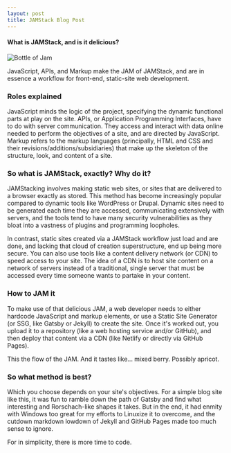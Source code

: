 ```yaml
---
layout: post
title: JAMStack Blog Post
---
```

#### What is JAMStack, and is it delicious?

![Bottle of Jam](https://images.unsplash.com/photo-1550065273-640cb621fdbe?ixlib=rb-1.2.1&ixid=eyJhcHBfaWQiOjEyMDd9&auto=format&fit=crop&w=634&q=80)

JavaScript, APIs, and Markup make the JAM of JAMStack, and are in essence a workflow for front-end, static-site web development. 

### Roles explained

JavaScript minds the logic of the project, specifying the dynamic functional parts at play on the site. APIs, or Application Programming Interfaces, have to do with server communication. They access and interact with data online needed to perform the objectives of a site, and are directed by JavaScript. Markup refers to the markup languages (principally, HTML and CSS and their revisions/additions/subsidiaries) that make up the skeleton of the structure, look, and content of a site.

### So what is JAMStack, exactly? Why do it?

JAMStacking involves making static web sites, or sites that are delivered to a browser exactly as stored. This method has become increasingly popular compared to dynamic tools like WordPress or Drupal. Dynamic sites need to be generated each time they are accessed, communicating extensively with servers, and the tools tend to have many security vulnerabilities as they bloat into a vastness of plugins and programming loopholes. 

In contrast, static sites created via a JAMStack workflow just load and are done, and lacking that cloud of creation superstructure, end up being more secure.  You can also use tools like a content delivery network (or CDN) to speed access to your site. The idea of a CDN is to host site content on a network of servers instead of a traditional, single server that must be accessed every time someone wants to partake in your content.

### How to JAM it

To make use of that delicious JAM, a web developer needs to either hardcode JavaScript and markup elements, or use a Static Site Generator (or SSG, like Gatsby or Jekyll) to create the site. Once it's worked out, you upload it to a repository (like a web hosting service and/or GitHub), and then deploy that content via a CDN (like Netlify or directly via GitHub Pages). 

This the flow of the JAM. And it tastes like... mixed berry. Possibly apricot.

### So what method is best?

Which you choose depends on your site's objectives. For a simple blog site like this, it was fun to ramble down the path of Gatsby and find what interesting and Rorschach-like shapes it takes. But in the end, it had enmity with Windows too great for my efforts to Linuxize it to overcome, and the cutdown markdown lowdown of Jekyll and GitHub Pages made too much sense to ignore.

For in simplicity, there is more time to code.
